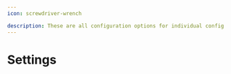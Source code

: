 ```yaml
---
icon: screwdriver-wrench

description: These are all configuration options for individual config settings
---
```


# Settings
